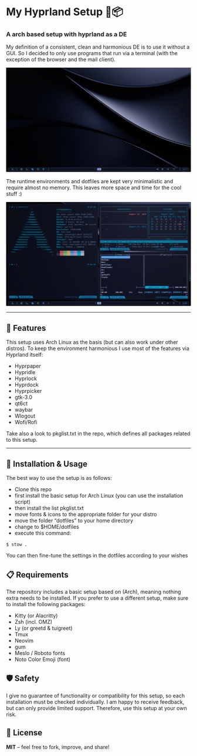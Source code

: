 # My Hyprland Setup 🐧📦

### A arch based setup with hyprland as a DE

My definition of a consistent, clean and harmonious DE is to use it without a GUI.
So I decided to only use programs that run via a terminal (with the exception of the browser and the mail client).

![Screenshot clean DE](assets/DE-clear.png)

The runtime environments and dotfiles are kept very minimalistic and require almost no memory.
This leaves more space and time for the cool stuff :)

![Screenshot of a harmonic DE](assets/DE-info.png)

---

## 🔧 Features

This setup uses Arch Linux as the basis (but can also work under other distros).
To keep the environment harmonious I use most of the features via Hyprland itself:

- Hyprpaper
- Hypridle
- Hyprlock
- Hyprdock
- Hyprpicker
- gtk-3.0
- qt6ct
- waybar
- Wlogout
- Wofi/Rofi

Take also a look to pkglist.txt in the repo,
which defines all packages related to this setup.

---

## 🚀 Installation & Usage

The best way to use the setup is as follows:

- Clone this repo
- first install the basic setup for Arch Linux (you can use the installation script)
- then install the list pkglist.txt
- move fonts & icons to the appropriate folder for your distro
- move the folder “dotfiles” to your home directory
- change to $HOME/dotfiles
- execute this command:

```
$ stow .
```

You can then fine-tune the settings in the dotfiles according to your wishes

## 📋 Requirements

The repository includes a basic setup based on (Arch), meaning nothing extra needs to be installed.
If you prefer to use a different setup, make sure to install the following packages:

- Kitty (or Alacritty)
- Zsh (incl. OMZ)
- Ly (or greetd & tuigreet)
- Tmux
- Neovim
- gum
- Meslo / Roboto fonts
- Noto Color Emoji (font)

## 🛡️ Safety

I give no guarantee of functionality or compatibility for this setup, so each installation must be checked individually.
I am happy to receive feedback, but can only provide limited support.
Therefore, use this setup at your own risk.

## 📃 License

**MIT** – feel free to fork, improve, and share!

